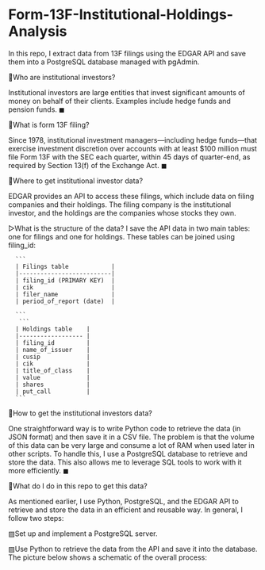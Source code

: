 # Form-13F-Institutional-Holdings-Analysis

In this repo, I extract data from 13F filings using the EDGAR API and save them into a PostgreSQL database managed with pgAdmin.

📏Who are institutional investors?

Institutional investors are large entities that invest significant amounts of money on behalf of their clients. 
Examples include hedge funds and pension funds. ◼

📏What is form 13F filing? 

 Since 1978, institutional investment managers—including hedge funds—that exercise investment discretion over accounts with at least $100 million must file Form 13F with the SEC each quarter, within 45 days of quarter-end, as required by Section 13(f) of the Exchange Act. ◼

📏Where to get institutional investor data?

EDGAR provides an API to access these filings, which include data on filing companies and their holdings. The filing company is the institutional investor, and the holdings are the companies whose stocks they own.

▷What is the structure of the data? 
      I save the API data in two main tables: one for filings and one for holdings. These tables can be joined using filing_id:
  
      ```
      | Filings table            |
      |--------------------------|
      | filing_id (PRIMARY KEY)  |
      | cik                      |
      | filer_name               |
      | period_of_report (date)  |

      ```
       ```
      | Holdings table    |
      |------------------ |
      | filing_id         |
      | name_of_issuer    |
      | cusip             |
      | cik               |
      | title_of_class    |
      | value             |
      | shares            |
      | put_call          |
      ```

 📏How to get the institutional investors data? 

 One straightforward way is to write Python code to retrieve the data (in JSON format) and then save it in a CSV file. The problem is that the volume of this data can be very large and consume a lot of RAM when used later in other scripts. To handle this, I use a PostgreSQL database to retrieve and store the data. This also allows me to leverage SQL tools to work with it more efficiently.  ◼

 📏What do I do in this repo to get this data? 
 
As mentioned earlier, I use Python, PostgreSQL, and the EDGAR API to retrieve and store the data in an efficient and reusable way.
In general, I follow two steps:

▨Set up and implement a PostgreSQL server.

▨Use Python to retrieve the data from the API and save it into the database.
The picture below shows a schematic of the overall process:


 
      
     
      
      
